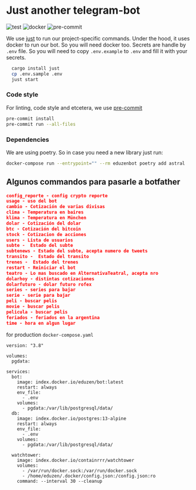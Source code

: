 # Just another telegram-bot

![test](https://github.com/eduzen/bot/actions/workflows/test.yml/badge.svg)
![docker](https://github.com/eduzen/bot/actions/workflows/docker-publish.yml/badge.svg)
![pre-commit](https://img.shields.io/badge/pre--commit-enabled-brightgreen?logo=pre-commit&logoColor=white)


We use [just](https://github.com/casey/just) to run our project-specific commands. Under the hood, it uses docker to run our bot.
So you will need docker too. Secrets are handle by `.env` file. So you will need to copy `.env.example` to `.env` and fill it with your secrets.


```bash
  cargo install just
  cp .env.sample .env
  just start
```

### Code style

For linting, code style and etcetera, we use [pre-commit](https://pre-commit.com/)

```bash
pre-commit install
pre-commit run --all-files
```

### Dependencies

We are using poetry. So in case you need a new library just run:

```bash
docker-compose run --entrypoint="" --rm eduzenbot poetry add astral
```

## Algunos commandos para pasarle a botfather

```json
config_reporte - config crypto reporte
usage - uso del bot
cambio - Cotización de varias divisas
clima - Temperatura en baires
klima - Temperatura en München
dolar - Cotización del dolar
btc - Cotización del bitcoin
stock - Cotizacion de acciones
users - Lista de usuarios
subte -  Estado del subte
subtenews - Estado del subte, acepta numero de tweets
transito -  Estado del transito
trenes -  Estado del trenes
restart - Reiniciar el bot
teatro - Lo mas buscado en AlternativaTeatral, acepta nro
dolarhoy - distintas cotizaciones
dolarfuturo - dolar futuro rofex
series - series para bajar
serie - serie para bajar
peli - buscar pelis
movie - buscar pelis
pelicula - buscar pelis
feriados - feriados en la argentina
time - hora en algun lugar
```


for production `docker-compose.yaml`

```
version: "3.8"

volumes:
  pgdata:

services:
  bot:
    image: index.docker.io/eduzen/bot:latest
    restart: always
    env_file:
      - .env
    volumes:
      - pgdata:/var/lib/postgresql/data/
  db:
    image: index.docker.io/postgres:13-alpine
    restart: always
    env_file:
      - .env
    volumes:
      - pgdata:/var/lib/postgresql/data/

  watchtower:
    image: index.docker.io/containrrr/watchtower
    volumes:
      - /var/run/docker.sock:/var/run/docker.sock
      - /home/eduzen/.docker/config.json:/config.json:ro
    command: --interval 30 --cleanup
```
